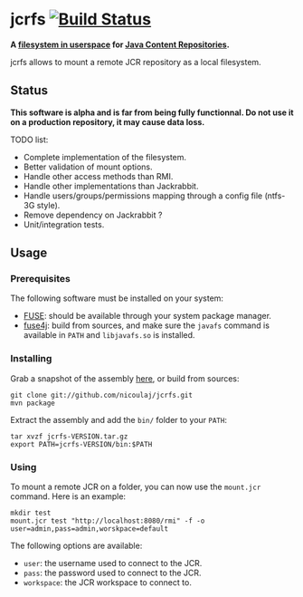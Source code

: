 jcrfs [![Build Status](https://secure.travis-ci.org/nicoulaj/jcrfs.png)](http://travis-ci.org/nicoulaj/jcrfs)
=====

**A [filesystem in userspace](http://en.wikipedia.org/wiki/Filesystem_in_Userspace) for [Java Content Repositories](http://en.wikipedia.org/wiki/Content_repository_API_for_Java).**

jcrfs allows to mount a remote JCR repository as a local filesystem.

Status
------

**This software is alpha and is far from being fully functionnal. Do not use it on a production repository, it may cause data loss.**

TODO list:

* Complete implementation of the filesystem.
* Better validation of mount options.
* Handle other access methods than RMI.
* Handle other implementations than Jackrabbit.
* Handle users/groups/permissions mapping through a config file (ntfs-3G style).
* Remove dependency on Jackrabbit ?
* Unit/integration tests.

Usage
-----

### Prerequisites

The following software must be installed on your system:

 * [FUSE](http://fuse.sourceforge.net): should be available through your system package manager.
 * [fuse4j](https://github.com/dtrott/fuse4j): build from sources, and make sure the `javafs` command is available in `PATH` and `libjavafs.so` is installed.

### Installing

Grab a snapshot of the assembly [here](https://oss.sonatype.org/content/repositories/snapshots/net/ju-n/jcrfs/jcrfs), or build from sources:

    git clone git://github.com/nicoulaj/jcrfs.git
    mvn package

Extract the assembly and add the `bin/` folder to your `PATH`:

    tar xvzf jcrfs-VERSION.tar.gz
    export PATH=jcrfs-VERSION/bin:$PATH

### Using

To mount a remote JCR on a folder, you can now use the `mount.jcr` command. Here is an example:

    mkdir test
    mount.jcr test "http://localhost:8080/rmi" -f -o user=admin,pass=admin,worskpace=default

The following options are available:

 * `user`: the username used to connect to the JCR.
 * `pass`: the password used to connect to the JCR.
 * `workspace`: the JCR workspace to connect to.
